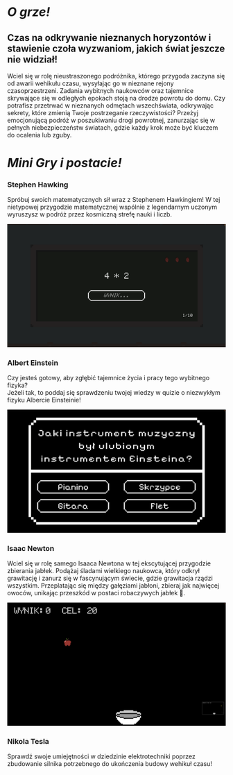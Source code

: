 # **_O grze!_**

## Czas na odkrywanie nieznanych horyzontów i stawienie czoła wyzwaniom, jakich świat jeszcze nie widział!
  
 Wciel się w rolę nieustraszonego podróżnika, którego przygoda zaczyna się od awarii wehikułu czasu, wysyłając go w nieznane rejony czasoprzestrzeni. Zadania wybitnych naukowców oraz tajemnice skrywające się w odległych epokach stoją na drodze powrotu do domu. Czy potrafisz przetrwać w nieznanych odmętach wszechświata, odkrywając sekrety, które zmienią Twoje postrzeganie rzeczywistości? Przeżyj emocjonującą podróż w poszukiwaniu drogi powrotnej, zanurzając się w pełnych niebezpieczeństw światach, gdzie każdy krok może być kluczem do ocalenia lub zguby. 


# **_Mini Gry i postacie!_**
  ### Stephen Hawking
   Spróbuj swoich matematycznych sił wraz z Stephenem Hawkingiem! W tej nietypowej przygodzie matematycznej wspólnie z legendarnym uczonym wyruszysz w podróż przez kosmiczną strefę nauki i liczb.
      
![](docs/Hawking.png)

  ### Albert Einstein
  Czy jesteś gotowy, aby zgłębić tajemnice życia i pracy tego wybitnego fizyka?  
  Jeżeli tak, to poddaj się sprawdzeniu twojej wiedzy w quizie o niezwykłym fizyku Albercie Einsteinie! 
    
![](docs/Einstein.png)
  
  ### Isaac Newton
  Wciel się w rolę samego Isaaca Newtona w tej ekscytującej przygodzie zbierania jabłek. Podążaj śladami wielkiego naukowca, który odkrył grawitację i zanurz się w fascynującym świecie, gdzie grawitacja rządzi wszystkim. Przeplatając się między gałęziami jabłoni, zbieraj jak najwięcej owoców, unikając przeszkód w postaci robaczywych jabłek 🍎.

  ![](docs/Newton.png)

  ### Nikola Tesla 
  Sprawdź swoje umiejętności w dziedzinie elektrotechniki poprzez zbudowanie silnika potrzebnego do ukończenia budowy wehikuł czasu!
  
